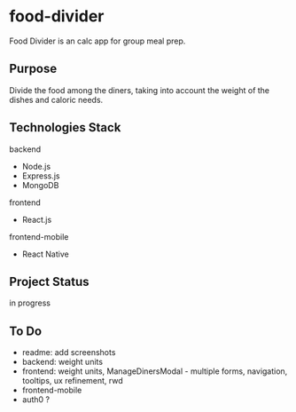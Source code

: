 # food-divider

Food Divider is an calc app for group meal prep.

## Purpose

Divide the food among the diners, taking into account the weight of the dishes and caloric needs.

## Technologies Stack

backend

- Node.js
- Express.js
- MongoDB

frontend

- React.js

frontend-mobile

- React Native

## Project Status

in progress

## To Do

- readme: add screenshots
- backend: weight units
- frontend: weight units, ManageDinersModal - multiple forms, navigation, tooltips, ux refinement, rwd
- frontend-mobile
- auth0 ?
